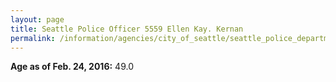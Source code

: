 ```yaml
---
layout: page
title: Seattle Police Officer 5559 Ellen Kay. Kernan
permalink: /information/agencies/city_of_seattle/seattle_police_department/copbook/5559/
---
```


**Age as of Feb. 24, 2016:** 49.0
